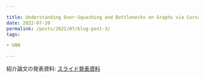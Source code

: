 ```yaml
---

title: Understanding Over-Squashing and Bottlenecks on Graphs via Curvature [Topping et al., ICLR2022]
date: 2022-07-20
permalink: /posts/2022/07/blog-post-3/
tags:

- GNN

---
```


紹介論文の発表資料: [スライド発表資料](https://drive.google.com/file/d/1ukC0NIlERRcaqQy4z5UVFq5dDsa5DNfT/view?usp=sharing)
